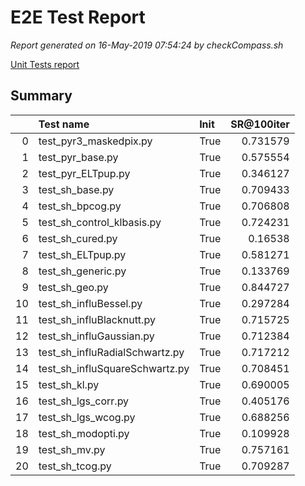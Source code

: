 # E2E Test Report

*Report generated on 16-May-2019 07:54:24 by checkCompass.sh*

[Unit Tests report](report_unit_test.html)

## Summary

|    | Test name                      | Init   |   SR@100iter |
|---:|:-------------------------------|:-------|-------------:|
|  0 | test_pyr3_maskedpix.py         | True   |     0.731579 |
|  1 | test_pyr_base.py               | True   |     0.575554 |
|  2 | test_pyr_ELTpup.py             | True   |     0.346127 |
|  3 | test_sh_base.py                | True   |     0.709433 |
|  4 | test_sh_bpcog.py               | True   |     0.706808 |
|  5 | test_sh_control_klbasis.py     | True   |     0.724231 |
|  6 | test_sh_cured.py               | True   |     0.16538  |
|  7 | test_sh_ELTpup.py              | True   |     0.581271 |
|  8 | test_sh_generic.py             | True   |     0.133769 |
|  9 | test_sh_geo.py                 | True   |     0.844727 |
| 10 | test_sh_influBessel.py         | True   |     0.297284 |
| 11 | test_sh_influBlacknutt.py      | True   |     0.715725 |
| 12 | test_sh_influGaussian.py       | True   |     0.712384 |
| 13 | test_sh_influRadialSchwartz.py | True   |     0.717212 |
| 14 | test_sh_influSquareSchwartz.py | True   |     0.708451 |
| 15 | test_sh_kl.py                  | True   |     0.690005 |
| 16 | test_sh_lgs_corr.py            | True   |     0.405176 |
| 17 | test_sh_lgs_wcog.py            | True   |     0.688256 |
| 18 | test_sh_modopti.py             | True   |     0.109928 |
| 19 | test_sh_mv.py                  | True   |     0.757161 |
| 20 | test_sh_tcog.py                | True   |     0.709287 |

